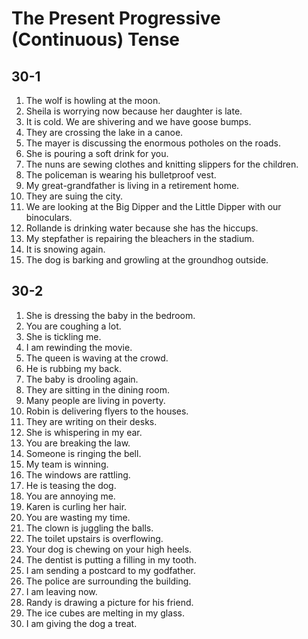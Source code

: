 # The Present Progressive (Continuous) Tense

## 30-1

1. The wolf is howling at the moon.
1. Sheila is worrying now because her daughter is late.
1. It is cold. We are shivering and we have goose bumps.
1. They are crossing the lake in a canoe.
1. The mayer is discussing the enormous potholes on the roads.
1. She is pouring a soft drink for you.
1. The nuns are sewing clothes and knitting slippers for the children.
1. The policeman is wearing his bulletproof vest.
1. My great-grandfather is living in a retirement home.
1. They are suing the city.
1. We are looking at the Big Dipper and the Little Dipper with our binoculars.
1. Rollande is drinking water because she has the hiccups.
1. My stepfather is repairing the bleachers in the stadium.
1. It is snowing again.
1. The dog is barking and growling at the groundhog outside.

## 30-2

1. She is dressing the baby in the bedroom.
1. You are coughing a lot.
1. She is tickling me.
1. I am rewinding the movie.
1. The queen is waving at the crowd.
1. He is rubbing my back.
1. The baby is drooling again.
1. They are sitting in the dining room.
1. Many people are living in poverty.
1. Robin is delivering flyers to the houses.
1. They are writing on their desks.
1. She is whispering in my ear.
1. You are breaking the law.
1. Someone is ringing the bell.
1. My team is winning.
1. The windows are rattling.
1. He is teasing the dog.
1. You are annoying me.
1. Karen is curling her hair.
1. You are wasting my time.
1. The clown is juggling the balls.
1. The toilet upstairs is overflowing.
1. Your dog is chewing on your high heels.
1. The dentist is putting a filling in my tooth.
1. I am sending a postcard to my godfather.
1. The police are surrounding the building.
1. I am leaving now.
1. Randy is drawing a picture for his friend.
1. The ice cubes are melting in my glass.
1. I am giving the dog a treat.
